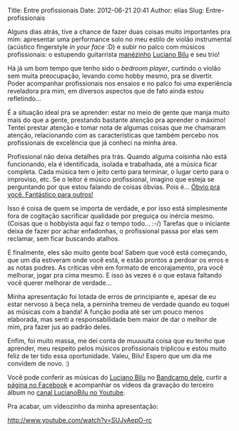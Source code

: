 Title: Entre profissionais
Date: 2012-06-21 20:41
Author: elias
Slug: Entre-profissionais


Alguns dias atrás, tive a chance de fazer duas coisas muito importantes pra
mim: apresentar uma performance solo no meu estilo de violão instrumental
(acústico fingerstyle *in your face* :D) e subir no palco com músicos
profissionais: o estupendo guitarrista
[manézinho](https://pt.wikipedia.org/wiki/Manezinho "Manézinho - nativo de
Floripa, SC") [Luciano Bilu](http://www.lucianobilu.com.br/ "Site do
guitarrista Luciano Bilu") e seu trio!

Há já um bom tempo que tenho sido o *bedroom player*, curtindo o violão sem
muita preocupação, levando como hobby mesmo, pra se divertir. Poder acompanhar
profissionais nos ensaios e no palco foi uma experiência reveladora pra mim, em
diversos aspectos que de fato ainda estou refletindo...

É a situação ideal pra se aprender: estar no meio de gente que manja muito mais
do que a gente, prestando bastante atenção pra aprender o máximo! Tentei
prestar atenção e tomar nota de algumas coisas que me chamaram atenção,
relacionando com as características que também percebo nos profissionais de
excelência que já conheci na minha área.

Profissional não deixa detalhes pra trás. Quando alguma coisinha não está
funcionando, ela é identificada, isolada e trabalhada, até a música ficar
completa. Cada música tem o jeito certo para terminar, o lugar certo para o
improviso, etc. Se o leitor é músico profissional, imagino que esteja se
perguntando por que estou falando de coisas óbvias. Pois é... [Óbvio pra você.
Fantástico para outros!](http://sivers.org/obvious "Obvious to you. Amazing to
others.")

Isso é coisa de quem se importa de verdade, e por isso está simplesmente fora
de cogitação sacrificar qualidade por preguiça ou inércia mesmo.  (Coisas que o
hobbyista aqui faz o tempo todo... :-/) Tarefas que o iniciante deixa de fazer
por achar enfadonhas, o profissional passa por elas sem reclamar, sem ficar
buscando atalhos.

E finalmente, eles são muito gente boa! Sabem que você está começando, que um
dia estiveram onde você está, e estão prontos a perdoar os erros e as notas
podres. As críticas vêm em formato de encorajamento, pra você melhorar, jogar
pra cima mesmo. E isso às vezes é o que estava faltando você querer melhorar de
verdade...

Minha apresentação foi lotada de erros de principiante e, apesar de eu estar
nervoso à beça nela, a perninha tremeu de verdade quando eu toquei as músicas
com a banda! A função podia até ser um pouco menos elaborada, mas senti a
responsabilidade bem maior de dar o melhor de mim, pra fazer jus ao padrão
deles.

Enfim, foi muito massa, me dei conta de muuuuita coisa que eu tenho que
aprender, meu respeito pelos músicos profissionais triplicou e estou muito
feliz de ter tido essa oportunidade. Valeu, Bilu! Espero que um dia me convidem
de novo. :)

Você pode conferir as músicas do [Luciano Bilu](http://www.lucianobilu.com.br/
"Site do guitarrista Luciano Bilu") no [Bandcamp
dele](http://lucianobilu.bandcamp.com/ "Bandcamp do Luciano Bilu"), curtir a
[página no Facebook](http://www.facebook.com/luciano.bilu.9 "Luciano Bilu no
Facebook") e acompanhar os vídeos da gravação do terceiro álbum no [canal
LucianoBilu no Youtube](http://www.youtube.com/LucianoBilu "Luciano Bilu no
Youtube").

Pra acabar, um vídeozinho da minha apresentação:

<http://www.youtube.com/watch?v=SUJvAepO-rc>
